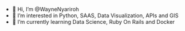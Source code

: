 - 👋 Hi, I’m @WayneNyariroh
- 👀 I’m interested in Python, SAAS, Data Visualization, APIs and GIS
- 🌱 I’m currently learning Data Science, Ruby On Rails and Docker

<!---
WayneNyariroh/WayneNyariroh is a ✨ special ✨ repository because its `README.md` (this file) appears on your GitHub profile.
You can click the Preview link to take a look at your changes.
--->
